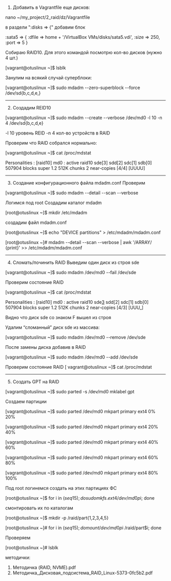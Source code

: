 1. Добавить в Vagrantfile еще дисков:

nano ~/my_project/2_raid/dz/Vagrantfile

в раздели ":disks => {" добавим блок

:sata5 => {
                        :dfile => home + '/VirtualBox VMs/disks/sata5.vdi',
                        :size => 250,
                        :port => 5
                }

Собираю RAID10. Для этого командой посмотрю кол-во дисков (нужно 4 шт.)

[vagrant@otuslinux ~]$ lsblk

Занулим на всякий случай суперблоки:

[vagrant@otuslinux ~]$ sudo mdadm --zero-superblock --force /dev/sd{b,c,d,e,}

-------------------------------------------------------------------------------------------------------

2. Создадим REID10

[vagrant@otuslinux ~]$ sudo mdadm --create --verbose /dev/md0 -l 10 -n 4 /dev/sd{b,c,d,e}

-l 10 уровень REID
-n 4 кол-во устройств в RAID

Проверим что RAID собрался нормально:

[vagrant@otuslinux ~]$ cat /proc/mdstat

Personalities : [raid10] 
md0 : active raid10 sde[3] sdd[2] sdc[1] sdb[0]
      507904 blocks super 1.2 512K chunks 2 near-copies [4/4] [UUUU]

-------------------------------------------------------------------------------------------------------

3. Создание конфигурационного файла mdadm.conf
Проверим

[vagrant@otuslinux ~]$ sudo mdadm --detail --scan --verbose

Логимся под root
Создадим каталог mdadm

[root@otuslinux ~]$ mkdir /etc/mdadm

создадим файл mdadm.conf

[root@otuslinux ~]$ echo "DEVICE partitions" > /etc/mdadm/mdadm.conf

[root@otuslinux ~]# mdadm --detail --scan --verbose | awk '/ARRAY/ {print}' >> /etc/mdadm/mdadm.conf

-------------------------------------------------------------------------------------------------------

4. Сломать/починить RAID
Выведим один диск из строя sde

[vagrant@otuslinux ~]$ sudo mdadm /dev/md0 --fail /dev/sde

Проверим состояние RAID

[vagrant@otuslinux ~]$ cat /proc/mdstat

Personalities : [raid10] 
md0 : active raid10 sde[3](F) sdd[2] sdc[1] sdb[0]
      507904 blocks super 1.2 512K chunks 2 near-copies [4/3] [UUU_]

Видно что диск sde со знаком F вышел из строя

Удалим “сломанный” диск sde из массива:

[vagrant@otuslinux ~]$ sudo mdadm /dev/md0 --remove /dev/sde

После замены диска добавив в RAID

[vagrant@otuslinux ~]$ sudo mdadm /dev/md0 --add /dev/sde

Проверим состояние RAID
[
vagrant@otuslinux ~]$ cat /proc/mdstat

-------------------------------------------------------------------------------------------------------

5. Создать GPT на RAID

[vagrant@otuslinux ~]$ sudo parted -s /dev/md0 mklabel gpt

Создаем партиции

[vagrant@otuslinux ~]$ sudo parted /dev/md0 mkpart primary ext4 0% 20%

[vagrant@otuslinux ~]$ sudo parted /dev/md0 mkpart primary ext4 20% 40%

[vagrant@otuslinux ~]$ sudo parted /dev/md0 mkpart primary ext4 40% 60%

[vagrant@otuslinux ~]$ sudo parted /dev/md0 mkpart primary ext4 60% 80%

[vagrant@otuslinux ~]$ sudo parted /dev/md0 mkpart primary ext4 80% 100%

Под root логинемся
создать на этих партициях ФС

[root@otuslinux ~]$ for i in $(seq 1 5); do sudo mkfs.ext4 /dev/md0p$i; done

смонтировать их по каталогам

[root@otuslinux ~]$ mkdir -p /raid/part{1,2,3,4,5}

[root@otuslinux ~]# for i in $(seq 1 5); do mount /dev/md0p$i /raid/part$i; done

Проверяем

[root@otuslinux ~]# lsblk


методички:
1. Методичка (RAID, NVME).pdf
2. Методичка_Дисковая_подсистема_RAID_Linux-5373-0fc5b2.pdf
